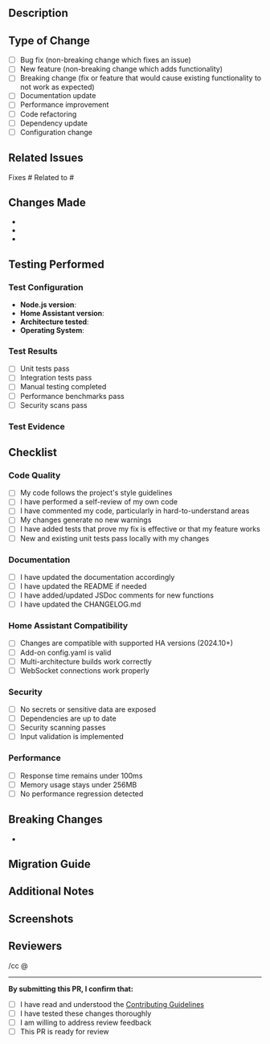 ## Description

<!-- Provide a brief description of the changes in this PR -->

## Type of Change

<!-- Mark the relevant option with an "x" -->

- [ ] Bug fix (non-breaking change which fixes an issue)
- [ ] New feature (non-breaking change which adds functionality)
- [ ] Breaking change (fix or feature that would cause existing functionality to not work as expected)
- [ ] Documentation update
- [ ] Performance improvement
- [ ] Code refactoring
- [ ] Dependency update
- [ ] Configuration change

## Related Issues

<!-- Link any related issues here using #issue_number -->

Fixes #
Related to #

## Changes Made

<!-- List the specific changes made in this PR -->

- 
- 
- 

## Testing Performed

<!-- Describe the tests you ran to verify your changes -->

### Test Configuration
- **Node.js version**: 
- **Home Assistant version**: 
- **Architecture tested**: 
- **Operating System**: 

### Test Results
- [ ] Unit tests pass
- [ ] Integration tests pass
- [ ] Manual testing completed
- [ ] Performance benchmarks pass
- [ ] Security scans pass

### Test Evidence
<!-- Include screenshots, logs, or other evidence of successful testing -->

## Checklist

<!-- Mark completed items with an "x" -->

### Code Quality
- [ ] My code follows the project's style guidelines
- [ ] I have performed a self-review of my own code
- [ ] I have commented my code, particularly in hard-to-understand areas
- [ ] My changes generate no new warnings
- [ ] I have added tests that prove my fix is effective or that my feature works
- [ ] New and existing unit tests pass locally with my changes

### Documentation
- [ ] I have updated the documentation accordingly
- [ ] I have updated the README if needed
- [ ] I have added/updated JSDoc comments for new functions
- [ ] I have updated the CHANGELOG.md

### Home Assistant Compatibility
- [ ] Changes are compatible with supported HA versions (2024.10+)
- [ ] Add-on config.yaml is valid
- [ ] Multi-architecture builds work correctly
- [ ] WebSocket connections work properly

### Security
- [ ] No secrets or sensitive data are exposed
- [ ] Dependencies are up to date
- [ ] Security scanning passes
- [ ] Input validation is implemented

### Performance
- [ ] Response time remains under 100ms
- [ ] Memory usage stays under 256MB
- [ ] No performance regression detected

## Breaking Changes

<!-- If this PR introduces breaking changes, describe them here -->

- 

## Migration Guide

<!-- If breaking changes, provide a migration guide -->

## Additional Notes

<!-- Add any additional notes, concerns, or discussion points -->

## Screenshots

<!-- If applicable, add screenshots to help explain your changes -->

## Reviewers

<!-- Tag specific reviewers if needed -->

/cc @

---

**By submitting this PR, I confirm that:**
- [ ] I have read and understood the [Contributing Guidelines](CONTRIBUTING.md)
- [ ] I have tested these changes thoroughly
- [ ] I am willing to address review feedback
- [ ] This PR is ready for review
